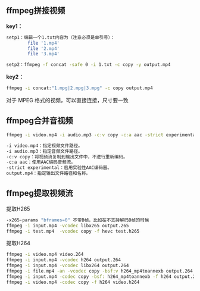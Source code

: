 ## ffmpeg拼接视频

**key1：**

```bash
setp1：编辑一个1.txt内容为（注意必须是单引号）：
		file '1.mp4'
		file '2.mp4'
		file '3.mp4'
```

```bash
setp2：ffmpeg -f concat -safe 0 -i 1.txt -c copy -y output.mp4
```

**key2：**

```bash
ffmpeg -i concat:"1.mpg|2.mpg|3.mpg" -c copy output.mp4
```

对于 MPEG 格式的视频，可以直接连接，尺寸要一致

## ffmpeg合并音视频

```bash
ffmpeg -i video.mp4 -i audio.mp3 -c:v copy -c:a aac -strict experimental output.mp4

-i video.mp4：指定视频文件路径。
-i audio.mp3：指定音频文件路径。
-c:v copy：将视频流复制到输出文件中，不进行重新编码。
-c:a aac：使用AAC编码音频流。
-strict experimental：启用实验性AAC编码器。
output.mp4：指定输出文件路径和名称。
```

## ffmpeg提取视频流

提取H265

```bash
-x265-params "bframes=0" 不带B帧，比如在不支持解码B帧的时候
ffmpeg -i input.mp4 -vcodec libx265 output.265
ffmpeg -i test.mp4  -vcodec copy -f hevc test.h265
```

提取H264

```bash
ffmpeg -i video.mp4 video.264
ffmpeg -i input.mp4 -vcodec h264 output.264
ffmpeg -i input.mp4 -vcodec libx264 output.264
ffmpeg -i file.mp4 -an -vcodec copy -bsf:v h264_mp4toannexb output.264
ffmpeg -i input.mp4 -codec copy -bsf: h264_mp4toannexb -f h264 output.264
ffmpeg -i video.mp4 -codec copy -f h264 video.h264
```


